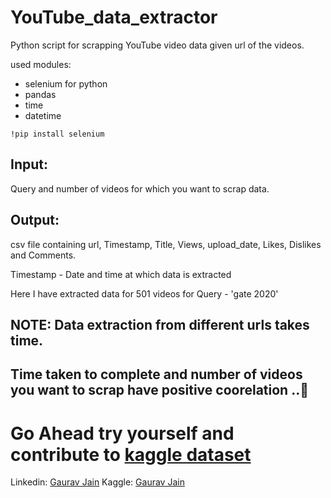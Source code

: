 # YouTube_data_extractor

Python script for scrapping YouTube video data given url of the videos.

used modules:

- selenium for python
- pandas 
- time
- datetime

`!pip install selenium`

## Input: 
Query and number of videos for which you want to scrap data.

## Output: 
csv file containing url, Timestamp, Title, Views, upload_date, Likes, Dislikes and Comments.

Timestamp - Date and time at which data is extracted

Here I have extracted data for 501 videos for Query - 'gate 2020' 

## NOTE: Data extraction from different urls takes time. 
## Time taken to complete and number of videos you want to scrap have positive coorelation ..:slightly_smiling_face:


# Go Ahead try yourself and contribute to <a href= 'https://www.kaggle.com/gaurav2022/youtube-scrapped-data'>kaggle dataset</a>

Linkedin: <a href= 'https://www.linkedin.com/in/gaurav2022'>Gaurav Jain</a>
Kaggle: <a href= 'https://www.kaggle.com/gaurav2022'>Gaurav Jain</a>
